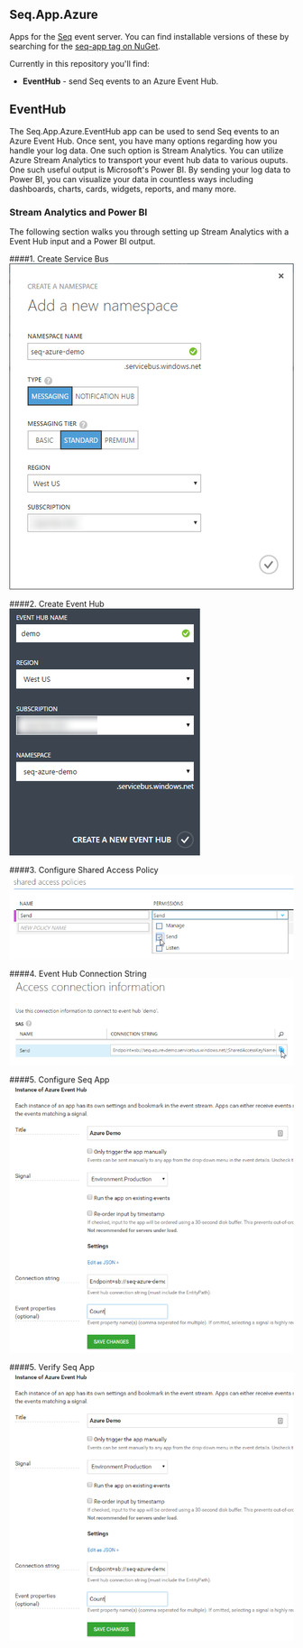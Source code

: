 ## Seq.App.Azure

Apps for the [Seq](http://getseq.net) event server. You can find installable versions of these by searching for the [seq-app tag on NuGet](http://www.nuget.org/packages?q=seq-app).

Currently in this repository you'll find:

 * **EventHub** - send Seq events to an Azure Event Hub.

## EventHub
The Seq.App.Azure.EventHub app can be used to send Seq events to an Azure Event Hub.  Once sent, you have many options regarding how you handle your log data.  One such option is Stream Analytics.  You can utilize Azure Stream Analytics to transport your event hub data to various ouputs.  One such useful output is Microsoft's Power BI.  By sending your log data to Power BI, you can visualize your data in countless ways including dashboards, charts, cards, widgets, reports, and many more.

### Stream Analytics and Power BI
The following section walks you through setting up Stream Analytics with a Event Hub input and a Power BI output.

####1. Create Service Bus
![Create Service Bus](docs/images/create_service_bus.png)

####2. Create Event Hub
![Create Event Hub](docs/images/create_event_hub.png)

####3. Configure Shared Access Policy
![Configure Shared Access Policy](docs/images/configure_shared_access_policy.png)

####4. Event Hub Connection String
![Event Hub Connection String](docs/images/event_hub_connection_string.png)

####5. Configure Seq App
![Configure Seq App](docs/images/configure_seq_app.png)

####5. Verify Seq App
![Configure Seq App](docs/images/configure_seq_app.png)
